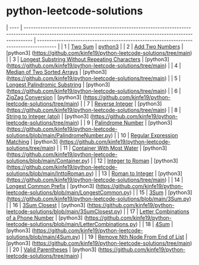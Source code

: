 # python-leetcode-solutions

| ---- | --------------------------------------------------------------------------------------------------------------------------------------------------------------- | -------------------------------------------------------------------------------------- |
| 1    | [Two Sum](https://leetcode.com/problems/two-sum/)                                                                                                               | [python3](https://github.com/kinfe19/python-leetcode-solutions/tree/main)            |
| 2    | [Add Two Numbers](https://leetcode.com/problems/add-two-numbers)                                                                                                | [python3]
(https://github.com/kinfe19/python-leetcode-solutions/tree/main)    |
| 3    | [Longest Substring Without Repeating Characters](https://leetcode.com/problems/longest-substring-without-repeating-characters)                                  | [python3]
(https://github.com/kinfe19/python-leetcode-solutions/tree/main)    |
| 4    | [Median of Two Sorted Arrays](https://leetcode.com/problems/median-of-two-sorted-arrays)                                                                        | [python3]
(https://github.com/kinfe19/python-leetcode-solutions/tree/main)    |
| 5    | [Longest Palindromic Substring](https://leetcode.com/problems/longest-palindromic-substring)                                                                    | [python3]
(https://github.com/kinfe19/python-leetcode-solutions/tree/main)    |
| 6    | [ZigZag Conversion](https://leetcode.com/problems/zigzag-conversion)                                                                                            | [python3]
(https://github.com/kinfe19/python-leetcode-solutions/tree/main)    |
| 7    | [Reverse Integer](https://leetcode.com/problems/reverse-integer)                                                                                                | [python3]
(https://github.com/kinfe19/python-leetcode-solutions/tree/main)    |
| 8    | [String to Integer (atoi)](https://leetcode.com/problems/string-to-integer-atoi)                                                                                | [python3]
(https://github.com/kinfe19/python-leetcode-solutions/tree/main)    |
| 9    | [Palindrome Number](https://leetcode.com/problems/palindrome-number)                                                                                            | [python3]
(https://github.com/kinfe19/python-leetcode-solutions/blob/main/PalindromeNumber.py)    |
| 10   | [Regular Expression Matching](https://leetcode.com/problems/regular-expression-matching)                                                                        | [python3]
(https://github.com/kinfe19/python-leetcode-solutions/tree/main)   |
| 11   | [Container With Most Water](https://leetcode.com/problems/container-with-most-water)                                                                            | [python3]
(https://github.com/kinfe19/python-leetcode-solutions/blob/main/Container.py)   |
| 12   | [Integer to Roman](https://leetcode.com/problems/integer-to-roman)                                                                                              | [python3]
(https://github.com/kinfe19/python-leetcode-solutions/blob/main/InttoRoman.py)   |
| 13   | [Roman to Integer](https://leetcode.com/problems/roman-to-integer)                                                                                              | [python3]
(https://github.com/kinfe19/python-leetcode-solutions/tree/main)   |
| 14   | [Longest Common Prefix](https://leetcode.com/problems/longest-common-prefix)                                                                                    | [python3]
(https://github.com/kinfe19/python-leetcode-solutions/blob/main/LongestCommon.py)   |
| 15   | [3Sum](https://leetcode.com/problems/3sum)                                                                                                                      | [python3]
(https://github.com/kinfe19/python-leetcode-solutions/blob/main/3Sum.py) |
| 16   | [3Sum Closest](https://leetcode.com/problems/3sum-closest)                                                                                                      | [python3]
(https://github.com/kinfe19/python-leetcode-solutions/blob/main/3SumClosest.py)   |
| 17   | [Letter Combinations of a Phone Number](https://leetcode.com/problems/letter-combinations-of-a-phone-number)                                                    | [python3]
(https://github.com/kinfe19/python-leetcode-solutions/blob/main/LetterCombinations.py)   |
| 18   | [4Sum](https://leetcode.com/problems/4sum)                                                                                                                      | [python3]
(https://github.com/kinfe19/python-leetcode-solutions/blob/main/4Sum.py)   |
| 19   | [Remove Nth Node From End of List](https://leetcode.com/problems/remove-nth-node-from-end-of-list)                                                              | [python3]
(https://github.com/kinfe19/python-leetcode-solutions/tree/main)   |
| 20   | [Valid Parentheses](https://leetcode.com/problems/valid-parentheses)                                                                                            | [python3]
(https://github.com/kinfe19/python-leetcode-solutions/tree/main)   |
